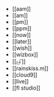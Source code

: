- [[aam]]
- [[am]]
- [[pm]]
- [[ppm]]
- [[now]]
- [[later]]
- [[wish]]
- [[wizbox]]
- [[𖦣]]
- [[rainskiss.m]]
- [[cloud9]]
- [[live]]
- [[fl studio]]